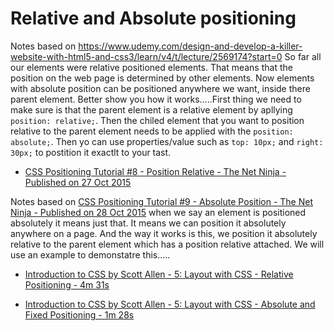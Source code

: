 # Relative and Absolute positioning



Notes based on https://www.udemy.com/design-and-develop-a-killer-website-with-html5-and-css3/learn/v4/t/lecture/2569174?start=0 So far all our elements were relative positioned elements. That means that the position on the web page is determined by other elements. Now elements with absolute position can be positioned anywhere we want, inside there parent element. Better show you how it works.....First thing we need to make sure is that the parent element is a relative element by apllying `position: relative;`. Then the chiled element that you want to position relative to the parent element needs to be applied with the `position: absolute;`. Then yo can use properties/value such as `top: 10px;` and `right: 30px;` to postition it exactlt to your tast.

- [CSS Positioning Tutorial #8 - Position Relative - The Net Ninja - Published on 27 Oct 2015](https://www.youtube.com/watch?v=YBJqKWXL2vg&index=8&list=PL4cUxeGkcC9hudKGi5o5UiWuTAGbxiLTh)

Notes based on [CSS Positioning Tutorial #9 - Absolute Position - The Net Ninja - Published on 28 Oct 2015](https://www.youtube.com/watch?v=2JMGG_8T-vY) when we say an element is positioned absolutely it means just that. It means we can position it absolutely anywhere on a page. And the way it works is this, we position it absolutely relative to the parent element which has a position relative attached. We will use an example to demonstatre this.....

- [Introduction to CSS by Scott Allen - 5: Layout with CSS - Relative Positioning - 4m 31s](https://app.pluralsight.com/player?course=css-intro&author=scott-allen&name=css-layout&clip=2&mode=live)

- [Introduction to CSS by Scott Allen - 5: Layout with CSS - Absolute and Fixed Positioning - 1m 28s](https://app.pluralsight.com/player?course=css-intro&author=scott-allen&name=css-layout&clip=3&mode=live)
